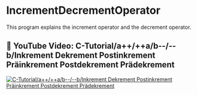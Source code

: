 # IncrementDecrementOperator
This program explains the increment operator and the decrement operator.

## 👀 YouTube Video: C-Tutorial/a++/++a/b--/--b/Inkrement Dekrement Postinkrement Präinkrement Postdekrement Prädekrement
<!-- YouTube video cards from https://github.com/DenverCoder1/github-readme-youtube-cards -->
<!-- https://ytcards.demolab.com/?id=<video ID>&title=<video+title>&lang=en&timestamp=<video publish date in Unix time format>&background_color=%230d1117&title_color=%23ffffff&stats_color=%23dedede&max_title_lines=1&width=250&border_radius=5&duration=<video duration in seconds> "<video title>") -->
<!-- BEGIN YOUTUBE-CARDS -->
[![C-Tutorial/a++/++a/b--/--b/Inkrement Dekrement Postinkrement Präinkrement Postdekrement Prädekrement](https://ytcards.demolab.com/?id=rDP2jW2Yabw&title=C-Tutorial/a++/++a/b--/--b/Inkrement+Dekrement+Postinkrement+Präinkrement+Postdekrement+Prädekrement&lang=en&timestamp=1711062000&background_color=%230d1117&title_color=%23ffffff&stats_color=%23dedede&max_title_lines=1&width=850&border_radius=5&duration=67260 "C-Tutorial/a++/++a/b--/--b/Inkrement Dekrement Postinkrement Präinkrement Postdekrement Prädekrement")](https://youtu.be/rDP2jW2Yabw?si=UYaHzSDFh2nOW99A)
<!-- END YOUTUBE-CARDS -->

